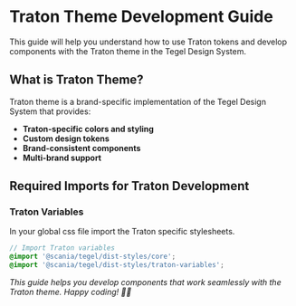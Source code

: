 # Traton Theme Development Guide

This guide will help you understand how to use Traton tokens and develop components with the Traton theme in the Tegel Design System.

## What is Traton Theme?

Traton theme is a brand-specific implementation of the Tegel Design System that provides:
- **Traton-specific colors and styling**
- **Custom design tokens**
- **Brand-consistent components**
- **Multi-brand support**

## Required Imports for Traton Development

### Traton Variables

In your global css file import the Traton specific stylesheets.

```scss
// Import Traton variables
@import '@scania/tegel/dist-styles/core';
@import '@scania/tegel/dist-styles/traton-variables';
```

*This guide helps you develop components that work seamlessly with the Traton theme. Happy coding! 🚛✨* 